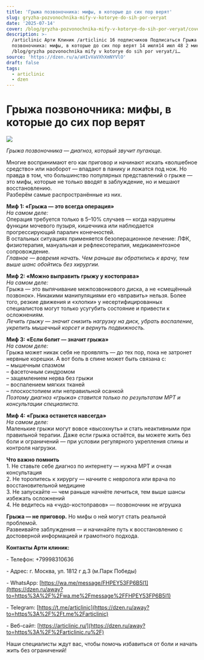 ```yaml
---
title: 'Грыжа позвоночника: мифы, в которые до сих пор верят'
slug: gryzha-pozvonochnika-mify-v-kotorye-do-sih-por-veryat
date: '2025-07-14'
cover: /blog/gryzha-pozvonochnika-mify-v-kotorye-do-sih-por-veryat/cover.jpg
description: >-
  /articlinic Арти Клиник /articlinic 16 подписчиков Подписаться Грыжа
  позвоночника: мифы, в которые до сих пор верят 14 июля14 июл 48 2 мин
  /blog/gryzha pozvonochnika mify v kotorye do sih por veryat/i…
source: 'https://dzen.ru/a/aHIvVaVXhXmNYVlO'
draft: false
tags:
  - articlinic
  - dzen
---
```


# Грыжа позвоночника: мифы, в которые до сих пор верят

![](/blog/gryzha-pozvonochnika-mify-v-kotorye-do-sih-por-veryat/img-0.jpg)

_Грыжа позвоночника — диагноз, который звучит пугающе._

Многие воспринимают его как приговор и начинают искать «волшебное средство» или наоборот — впадают в панику и ложатся под нож. Но правда в том, что большинство популярных представлений о грыже — это мифы, которые не только вводят в заблуждение, но и мешают восстановлению.  
Разберём самые распространённые из них.  
  
**Миф 1: «Грыжа — это всегда операция»**  
_На самом деле:_  
Операция требуется только в 5–10% случаев — когда нарушены функции мочевого пузыря, кишечника или наблюдается прогрессирующий паралич конечностей.  
В остальных ситуациях применяется безоперационное лечение: ЛФК, физиотерапия, мануальная и рефлексотерапия, медикаментозное сопровождение.  
_Главное — вовремя начать. Чем раньше вы обратились к врачу, тем выше шанс обойтись без хирургии._  
  
**Миф 2: «Можно выправить грыжу у костоправа»**  
_На самом деле:_  
Грыжа — это выпячивание межпозвонкового диска, а не «смещённый позвонок». Никакими манипуляциями его «вправить» нельзя. Более того, резкие движения и «хлопки» у несертифицированных специалистов могут только усугубить состояние и привести к осложнениям.  
_Лечить грыжу — значит снизить нагрузку на диск, убрать воспаление, укрепить мышечный корсет и вернуть подвижность._  
  
**Миф 3: «Если болит — значит грыжа»**  
_На самом деле:_  
Грыжа может никак себя не проявлять — до тех пор, пока не затронет нервные корешки. А вот боль в спине может быть связана с:  
– мышечным спазмом  
– фасеточным синдромом  
– защемлением нерва без грыжи  
– воспалением мягких тканей  
– плоскостопием или неправильной осанкой  
_Поэтому диагноз «грыжа» ставится только по результатам МРТ и консультации специалиста._  
  
**Миф 4: «Грыжа останется навсегда»**  
_На самом деле:_  
Маленькие грыжи могут вовсе «высохнуть» и стать неактивными при правильной терапии. Даже если грыжа остаётся, вы можете жить без боли и ограничений — при условии регулярного укрепления спины и контроля нагрузки.  
  
**Что важно помнить**  
1\. Не ставьте себе диагноз по интернету — нужна МРТ и очная консультация  
2\. Не торопитесь к хирургу — начните с невролога или врача по восстановительной медицине  
3\. Не запускайте — чем раньше начнёте лечиться, тем выше шансы избежать осложнений  
4\. Не ведитесь на «чудо-костоправов» — позвоночник не игрушка  
  
**Грыжа — не приговор.** Но мифы о ней могут стать реальной проблемой.  
Развеивайте заблуждения — и начинайте путь к восстановлению с достоверной информацией и грамотного подхода.

**Контакты Арти клиник:**

\- Телефон: +79998310636

\- Адрес: г. Москва, ул. 1812 г д.3 (м.Парк Победы)

\- WhatsApp: [https://wa.me/message/FHPEY53FP6B5I1](https://dzen.ru/away?to=https%3A%2F%2Fwa.me%2Fmessage%2FFHPEY53FP6B5I1)

\- Telegram: [https://t.me/articlinic](https://dzen.ru/away?to=https%3A%2F%2Ft.me%2Farticlinic)

\- Веб-сайт: [https://articlinic.ru/](https://dzen.ru/away?to=https%3A%2F%2Farticlinic.ru%2F)

Наши специалисты ждут вас, чтобы помочь избавиться от боли и начать жить без ограничений!